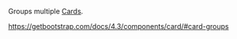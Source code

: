 Groups multiple [Cards](/docs/controls/bootstrap4/Card/{branch}).

<https://getbootstrap.com/docs/4.3/components/card/#card-groups>